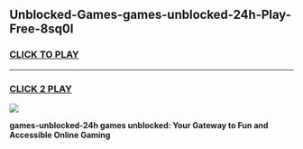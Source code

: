 
## Unblocked-Games-games-unblocked-24h-Play-Free-8sq0l
<h3>
<a href="https://premium76.site?title=games-unblocked-24h&ref=19M">CLICK TO PLAY</a></h3>
<hr>

<h3>
<a href="https://premium76.site?title=games-unblocked-24h&ref=19M">CLICK 2 PLAY</a>
  
</h3>

<a href="https://premium76.site?title=games-unblocked-24h&ref=19M"><img src="https://clearcache.store/games.png"></a>


**games-unblocked-24h games unblocked: Your Gateway to Fun and Accessible Online Gaming**
